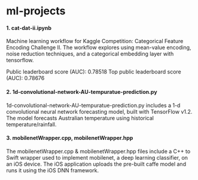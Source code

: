 # ml-projects

#### 1. cat-dat-ii.ipynb

Machine learning workflow for Kaggle Competition: Categorical Feature Encoding Challenge II. The workflow explores using mean-value encoding, noise reduction techniques, and a categorical embedding layer with tensorflow. 

Public leaderboard score (AUC): 0.78518
Top public leaderboard score (AUC): 0.78676

#### 2. 1d-convolutional-network-AU-tempuratue-prediction.py 

   1d-convolutional-network-AU-tempuratue-prediction.py includes a 1-d convolutional neural network forecasting model, built with TensorFlow v1.2. The model forecasts Australian    temperature using historical temperature/rainfall. 

#### 3. mobilenetWrapper.cpp, mobilenetWrapper.hpp

  The mobilenetWrapper.cpp & mobilenetWrapper.hpp files include a C++ to Swift wrapper used to implement mobilenet, a deep learning classifier, on an iOS device. The iOS application uploads the pre-built caffe model and runs it using the iOS DNN framework.  


